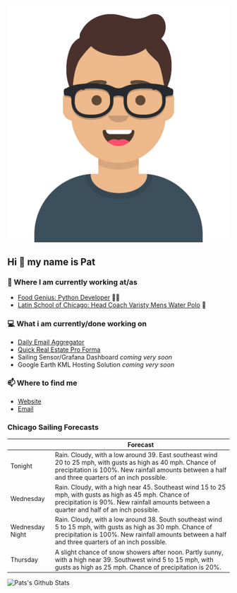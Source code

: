 [![Social banner for p-j-falconer](https://raw.githubusercontent.com/P-J-FALCONER/P-J-FALCONER/master/assets/avataaars.svg)](https://patfalconer.com/)
## Hi :wave: my name is Pat

### 💼 Where I am currently working at/as
- [Food Genius: Python Developer](https://getfoodgenius.com/) 🍔🐍
- [Latin School of Chicago: Head Coach Varisty Mens Water Polo](https://www.latinschool.org/) 🤽


### 💻 What i am currently/done working on
 - [Daily Email Aggregator](https://github.com/P-J-FALCONER/dott_daily_mail)
 - [Quick Real Estate Pro Forma](https://github.com/P-J-FALCONER/henry)
 - Sailing Sensor/Grafana Dashboard *coming very soon*
 - Google Earth KML Hosting Solution *coming very soon*

### 📫 Where to find me
 - [Website](https://patfalconer.com/)
 - [Email](mailto:patrick.j.falconer@gmail.com)


### Chicago Sailing Forecasts
|   | Forecast  |
|---|---|
| Tonight | Rain. Cloudy, with a low around 39. East southeast wind 20 to 25 mph, with gusts as high as 40 mph. Chance of precipitation is 100%. New rainfall amounts between a half and three quarters of an inch possible. |
| Wednesday | Rain. Cloudy, with a high near 45. Southeast wind 15 to 25 mph, with gusts as high as 45 mph. Chance of precipitation is 90%. New rainfall amounts between a quarter and half of an inch possible. |
| Wednesday Night | Rain. Cloudy, with a low around 38. South southeast wind 5 to 15 mph, with gusts as high as 30 mph. Chance of precipitation is 100%. New rainfall amounts between a half and three quarters of an inch possible. |
| Thursday | A slight chance of snow showers after noon. Partly sunny, with a high near 39. Southwest wind 5 to 15 mph, with gusts as high as 25 mph. Chance of precipitation is 20%. |

![Pats's Github Stats](https://github-readme-stats.vercel.app/api?username=p-j-falconer&show_icons=true&theme=radical)
